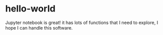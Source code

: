 # hello-world
Jupyter notebook is great! it has lots of functions that I need to explore, I hope I can handle this software.
